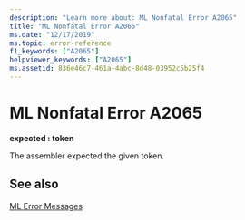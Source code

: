 ```yaml
---
description: "Learn more about: ML Nonfatal Error A2065"
title: "ML Nonfatal Error A2065"
ms.date: "12/17/2019"
ms.topic: error-reference
f1_keywords: ["A2065"]
helpviewer_keywords: ["A2065"]
ms.assetid: 836e46c7-461a-4abc-8d48-03952c5b25f4
---
```

# ML Nonfatal Error A2065

**expected : token**

The assembler expected the given token.

## See also

[ML Error Messages](ml-error-messages.md)
